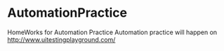 # AutomationPractice
HomeWorks for Automation Practice 
Automation practice will happen on http://www.uitestingplayground.com/
